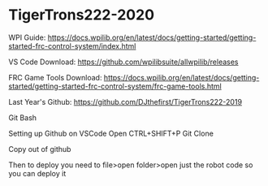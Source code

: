 # TigerTrons222-2020

WPI Guide:
https://docs.wpilib.org/en/latest/docs/getting-started/getting-started-frc-control-system/index.html

VS Code Download:
https://github.com/wpilibsuite/allwpilib/releases

FRC Game Tools Download:
https://docs.wpilib.org/en/latest/docs/getting-started/getting-started-frc-control-system/frc-game-tools.html

Last Year's Github: https://github.com/DJthefirst/TigerTrons222-2019

Git Bash

Setting up Github on VSCode
Open CTRL+SHIFT+P Git Clone

Copy out of github

Then to deploy you need to file>open folder>open just the robot code so you can deploy it
